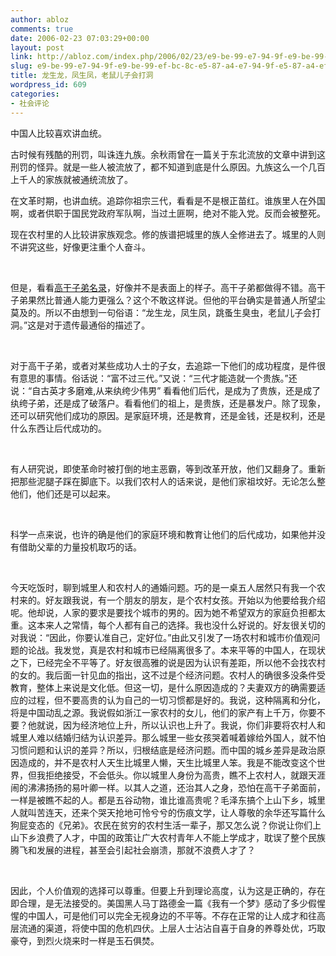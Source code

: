 ```yaml
---
author: abloz
comments: true
date: 2006-02-23 07:03:29+00:00
layout: post
link: http://abloz.com/index.php/2006/02/23/e9-be-99-e7-94-9f-e9-be-99-ef-bc-8c-e5-87-a4-e7-94-9f-e5-87-a4-ef-bc-8c-e8-80-81-e9-bc-a0-e5-84-bf-e5-ad-90-e4-bc-9a-e6-89-93-e6-b4-9e/
slug: e9-be-99-e7-94-9f-e9-be-99-ef-bc-8c-e5-87-a4-e7-94-9f-e5-87-a4-ef-bc-8c-e8-80-81-e9-bc-a0-e5-84-bf-e5-ad-90-e4-bc-9a-e6-89-93-e6-b4-9e
title: 龙生龙，凤生凤，老鼠儿子会打洞
wordpress_id: 609
categories:
- 社会评论
---
```





中国人比较喜欢讲血统。




古时候有残酷的刑罚，叫诛连九族。余秋雨曾在一篇关于东北流放的文章中讲到这刑罚的怪异。就是一些人被流放了，都不知道到底是什么原因。九族这么一个几百上千人的家族就被通统流放了。




在文革时期，也讲血统。追踪你祖宗三代，看看是不是根正苗红。谁族里人在外国啊，或者供职于国民党政府军队啊，当过土匪啊，绝对不能入党。反而会被整死。




现在农村里的人比较讲家族观念。修的族谱把城里的族人全修进去了。城里的人则不讲究这些，好像更注重个人奋斗。




 




但是，看看[高干子弟名录](http://spaces.msn.com/ablozhou/blog/cns!476CF61110E06082!803.entry)，好像并不是表面上的样子。高干子弟都做得不错。高干子弟果然比普通人能力更强么？这个不敢这样说。但他的平台确实是普通人所望尘莫及的。所以不由想到一句俗语：“龙生龙，凤生凤，跳蚤生臭虫，老鼠儿子会打洞。”这是对于遗传最通俗的描述了。




 




对于高干子弟，或者对某些成功人士的子女，去追踪一下他们的成功程度，是件很有意思的事情。俗话说：“富不过三代。”又说：“三代才能造就一个贵族。”还说：“自古英才多磨难,从来纨绔少伟男” 看看他们后代，是成为了贵族，还是成了纨绔子弟，还是成了破落户。看看他们的祖上，是贵族，还是暴发户。除了现象，还可以研究他们成功的原因。是家庭环境，还是教育，还是金钱，还是权利，还是什么东西让后代成功的。




 




有人研究说，即使革命时被打倒的地主恶霸，等到改革开放，他们又翻身了。重新把那些泥腿子踩在脚底下。以我们农村人的话来说，是他们家祖坟好。无论怎么整他们，他们还是可以起来。




 




科学一点来说，也许的确是他们的家庭环境和教育让他们的后代成功，如果他并没有借助父辈的力量投机取巧的话。




 




今天吃饭时，聊到城里人和农村人的通婚问题。巧的是一桌五人居然只有我一个农村来的。好友跟我说，有一个朋友的朋友，是个农村女孩。开始以为他要给我介绍呢。他却说，人家的要求是要找个城市的男的。因为她不希望双方的家庭负担都太重。这本来人之常情，每个人都有自己的选择。我也没什么好说的。好友很关切的对我说：“因此，你要认准自己，定好位。”由此又引发了一场农村和城市价值观问题的论战。我发觉，真是农村和城市已经隔离很多了。本来平等的中国人，在现状之下，已经完全不平等了。好友很高雅的说是因为认识有差距，所以他不会找农村的女的。我后面一针见血的指出，这不过是个经济问题。农村人的确很多没条件受教育，整体上来说是文化低。但这一切，是什么原因造成的？夫妻双方的确需要适应的过程，但不要高贵的认为自己的一切习惯都是好的。我说，这种隔离和分化，将是中国动乱之源。我说假如浙江一家农村的女儿，他们的家产有上千万，你要不要？他就说，因为经济地位上升，所以认识也上升了。我说，你们非要将农村人和城里人难以结婚归结为认识差异。那么城里一些女孩哭着喊着嫁给外国人，就不怕习惯问题和认识的差异？所以，归根结底是经济问题。而中国的城乡差异是政治原因造成的，并不是农村人天生比城里人懒，天生比城里人笨。我是不能改变这个世界，但我拒绝接受，不会低头。你以城里人身份为高贵，瞧不上农村人，就跟天涯闹的沸沸扬扬的易叶卿一样。以其人之道，还治其人之身，恐怕在高干子弟面前，一样是被瞧不起的人。都是五谷动物，谁比谁高贵呢？毛泽东搞个上山下乡，城里人就叫苦连天，还来个哭天抢地可怜兮兮的伤痕文学，让人尊敬的余华还写篇什么狗屁变态的《兄弟》。农民在贫穷的农村生活一辈子，那又怎么说？你说让你们上山下乡浪费了人才，中国的政策让广大农村青年人不能上学成才，耽误了整个民族腾飞和发展的进程，甚至会引起社会崩溃，那就不浪费人才了？




 




因此，个人价值观的选择可以尊重。但要上升到理论高度，认为这是正确的，存在即合理，是无法接受的。美国黑人马丁路德金一篇《我有一个梦》感动了多少假惺惺的中国人，可是他们可以完全无视身边的不平等。不存在正常的让人成才和往高层流通的渠道，将使中国的危机四伏。上层人士沾沾自喜于自身的养尊处优，巧取豪夺，到烈火烧来时一样是玉石俱焚。
